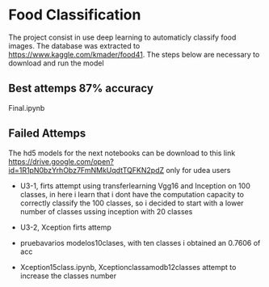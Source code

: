 # Food Classification

The project consist in use deep learning to automaticly classify  food images. The database was extracted to https://www.kaggle.com/kmader/food41. 
The steps below are necessary to download and  run the model 

## Best attemps 87% accuracy

Final.ipynb

## Failed Attemps 
The hd5 models for the next notebooks can be download to this link https://drive.google.com/open?id=1R1pN0bzYrhObz7FmNMkUqdtTQFKN2pdZ only for udea users


- U3-1, firts attempt using transferlearning Vgg16 and Inception on 100 classes, in here i learn that i dont have the computation capacity to correctly classify the 100 classes, so i decided to start with a lower number of classes ussing inception with 20 classes

- U3-2, Xception firts attemp

- pruebavarios modelos10clases, with ten classes i obtained an 0.7606 of acc 

- Xception15class.ipynb, Xceptionclassamodb12classes attempt to increase the classes number

